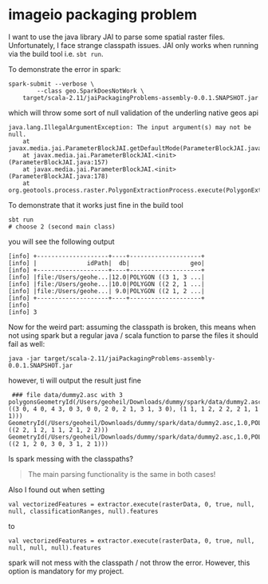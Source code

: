 # imageio packaging problem

I want to use the java library JAI to parse some spatial raster files. Unfortunately, I face strange classpath issues.
JAI only works when running via the build tool i.e. `sbt run`. 


To demonstrate the error in spark:

```
spark-submit --verbose \
        --class geo.SparkDoesNotWork \
	target/scala-2.11/jaiPackagingProblems-assembly-0.0.1.SNAPSHOT.jar
```

which will throw some sort of null validation of the underling native geos api

```
java.lang.IllegalArgumentException: The input argument(s) may not be null.
	at javax.media.jai.ParameterBlockJAI.getDefaultMode(ParameterBlockJAI.java:136)
	at javax.media.jai.ParameterBlockJAI.<init>(ParameterBlockJAI.java:157)
	at javax.media.jai.ParameterBlockJAI.<init>(ParameterBlockJAI.java:178)
	at org.geotools.process.raster.PolygonExtractionProcess.execute(PolygonExtractionProcess.java:171)
```

To demonstrate that it works just fine in the build tool

```
sbt run
# choose 2 (second main class)
```
you will see the following output
```
[info] +--------------------+----+--------------------+
[info] |              idPath|  db|                 geo|
[info] +--------------------+----+--------------------+
[info] |file:/Users/geohe...|12.0|POLYGON ((3 1, 3 ...|
[info] |file:/Users/geohe...|10.0|POLYGON ((2 2, 1 ...|
[info] |file:/Users/geohe...| 9.0|POLYGON ((2 1, 2 ...|
[info] +--------------------+----+--------------------+
[info]
[info] 3
```


Now for the weird part: assuming the classpath is broken, this means when not using spark but a regular
java / scala function to parse the files it should fail as well:

```
java -jar target/scala-2.11/jaiPackagingProblems-assembly-0.0.1.SNAPSHOT.jar
```
however, ti will output the result just fine

```
 ### file data/dummy2.asc with 3 polygonsGeometryId(/Users/geoheil/Downloads/dummy/spark/data/dummy2.asc,2.0,POLYGON ((3 0, 4 0, 4 3, 0 3, 0 0, 2 0, 2 1, 3 1, 3 0), (1 1, 1 2, 2 2, 2 1, 1 1)))
GeometryId(/Users/geoheil/Downloads/dummy/spark/data/dummy2.asc,1.0,POLYGON ((2 2, 1 2, 1 1, 2 1, 2 2)))
GeometryId(/Users/geoheil/Downloads/dummy/spark/data/dummy2.asc,1.0,POLYGON ((2 1, 2 0, 3 0, 3 1, 2 1)))
```

Is spark messing with the classpaths?

> The main parsing functionality is the same in both cases!

Also I found out when setting
```
val vectorizedFeatures = extractor.execute(rasterData, 0, true, null, null, classificationRanges, null).features
```

to

```
val vectorizedFeatures = extractor.execute(rasterData, 0, true, null, null, null, null).features
```
spark will not mess with the classpath / not throw the error. However, this option is mandatory for my project.